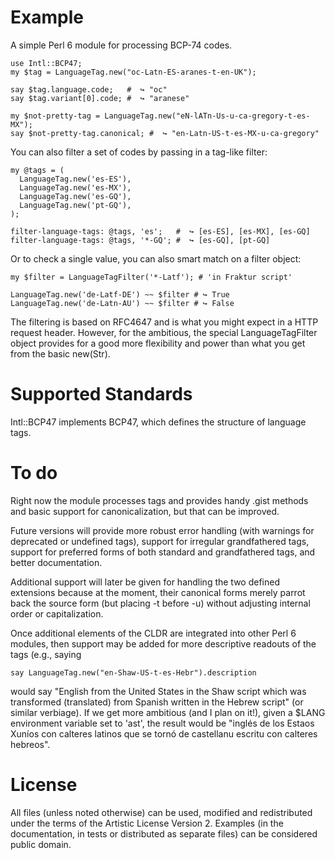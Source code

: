 # Example

A simple Perl 6 module for processing BCP-74 codes.

    use Intl::BCP47;
    my $tag = LanguageTag.new("oc-Latn-ES-aranes-t-en-UK");

    say $tag.language.code;   #  ↪︎ "oc"
    say $tag.variant[0].code; #  ↪︎ "aranese"

    my $not-pretty-tag = LanguageTag.new("eN-lATn-Us-u-ca-gregory-t-es-MX");
    say $not-pretty-tag.canonical; #  ↪︎ "en-Latn-US-t-es-MX-u-ca-gregory"

You can also filter a set of codes by passing in a tag-like filter:

    my @tags = (
      LanguageTag.new('es-ES'),
      LanguageTag.new('es-MX'),
      LanguageTag.new('es-GQ'),
      LanguageTag.new('pt-GQ'),
    );

    filter-language-tags: @tags, 'es';   #  ↪︎ [es-ES], [es-MX], [es-GQ]
    filter-language-tags: @tags, '*-GQ'; #  ↪︎ [es-GQ], [pt-GQ]

Or to check a single value, you can also smart match on a filter object:

    my $filter = LanguageTagFilter('*-Latf'); # 'in Fraktur script'

    LanguageTag.new('de-Latf-DE') ~~ $filter # ↪︎ True
    LanguageTag.new('de-Latn-AU') ~~ $filter # ↪︎ False

The filtering is based on RFC4647 and is what you might expect in a HTTP request
header.  However, for the ambitious, the special LanguageTagFilter object
provides for a good more flexibility and power than what you get from the basic
new(Str).

# Supported Standards

Intl::BCP47 implements BCP47, which defines the structure of language tags.

# To do

Right now the module processes tags and provides handy .gist methods and basic
support for canonicalization, but that can be improved.

Future versions will provide more robust error handling (with warnings for
deprecated or undefined tags), support for irregular grandfathered tags, support
for preferred forms of both standard and grandfathered tags, and better
documentation.

Additional support will later be given for handling the two defined extensions
because at the moment, their canonical forms merely parrot back the source
form (but placing -t before -u) without adjusting internal order or
capitalization.

Once additional elements of the CLDR are integrated into other Perl 6 modules,
then support may be added for more descriptive readouts of the tags (e.g.,
saying

    say LanguageTag.new("en-Shaw-US-t-es-Hebr").description

would say "English from the United States in the Shaw script which was transformed
(translated) from Spanish written in the Hebrew script" (or similar verbiage).
If we get more ambitious (and I plan on it!), given a $LANG environment variable
 set to 'ast', the result would be "inglés de los Estaos Xuníos con
calteres latinos que se tornó de castellanu escritu con calteres hebreos".

# License

All files (unless noted otherwise) can be used, modified and redistributed
under the terms of the Artistic License Version 2. Examples (in the
documentation, in tests or distributed as separate files) can be considered
public domain.
